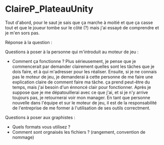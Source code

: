 # ClaireP_PlateauUnity

Tout d'abord, pour le saut je sais que ça marche à moitié et que ça casse tout et que le joueur tombe sur le côté (?) mais j'ai essayé de comprendre et je m'en sors pas.

Réponse à la question : 

Questions à poser à la personne qui m'introduit au moteur de jeu : 
- Comment ça fonctionne ?
Plus sérieusement, je pense que je commencerait par demander clairement quelles sont les tâches que je dois faire, et à qui m'adresser pour les réaliser. 
Ensuite, si je ne connais pas le moteur de jeu, je demanderai à cette personne de me faire une explication claire de comment faire ma tâche. ça prend peut-être du temps,
mais j'ai besoin d'un énnoncé clair pour fonctionner. Après je suppose que je me dépatouillerai avec ce que j'ai, et si je n'y arrive toujours pas, je retournerai voir
mon manager. En tant que personne nouvelle dans l'équipe et sur le moteur de jeu, il est de la responsabilité de l'entreprise de me former à l'utilisation de ses outils correctment.

Questions à poser aux graphistes : 
- Quels formats vous utilisez ?
- Comment sont orgnaisés les fichiers ? (rangement, convention de nommage)